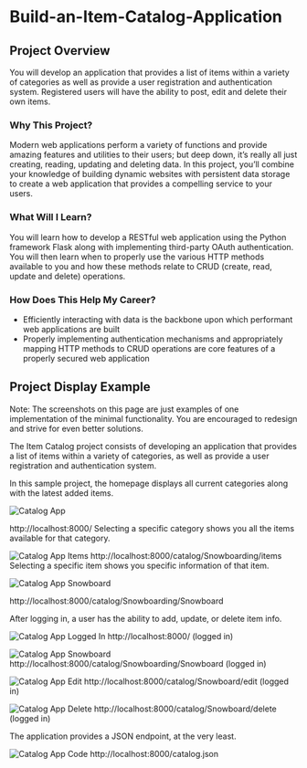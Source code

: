 # Build-an-Item-Catalog-Application

## Project Overview
You will develop an application that provides a list of items within a variety of categories as well as provide a user registration and authentication system. Registered users will have the ability to post, edit and delete their own items.

### Why This Project?
Modern web applications perform a variety of functions and provide amazing features and utilities to their users; but deep down, it’s really all just creating, reading, updating and deleting data. In this project, you’ll combine your knowledge of building dynamic websites with persistent data storage to create a web application that provides a compelling service to your users.

### What Will I Learn?
You will learn how to develop a RESTful web application using the Python framework Flask along with implementing third-party OAuth authentication. You will then learn when to properly use the various HTTP methods available to you and how these methods relate to CRUD (create, read, update and delete) operations.

### How Does This Help My Career?
* Efficiently interacting with data is the backbone upon which performant web applications are built
* Properly implementing authentication mechanisms and appropriately mapping HTTP methods to CRUD operations are core features of a properly secured web application


## Project Display Example
Note: The screenshots on this page are just examples of one implementation of the minimal functionality. You are encouraged to redesign and strive for even better solutions.

The Item Catalog project consists of developing an application that provides a list of items within a variety of categories, as well as provide a user registration and authentication system.

In this sample project, the homepage displays all current categories along with the latest added items.

![Catalog App](http://i.imgur.com/dfrdQ2C.png)

http://localhost:8000/
Selecting a specific category shows you all the items available for that category.



![Catalog App Items](http://i.imgur.com/lSZRAdm.png)
http://localhost:8000/catalog/Snowboarding/items
Selecting a specific item shows you specific information of that item.

![Catalog App Snowboard](http://i.imgur.com/tgRi4Mt.png) 

http://localhost:8000/catalog/Snowboarding/Snowboard

After logging in, a user has the ability to add, update, or delete item info.



![Catalog App Logged In](http://i.imgur.com/7WnVjhr.png)
http://localhost:8000/ (logged in)

![Catalog App Snowboard](http://i.imgur.com/KpkhnIU.png)
http://localhost:8000/catalog/Snowboarding/Snowboard (logged in)

![Catalog App Edit](http://i.imgur.com/50sj69t.png) 
http://localhost:8000/catalog/Snowboard/edit (logged in)

![Catalog App Delete](http://i.imgur.com/7q3FxtM.png)
http://localhost:8000/catalog/Snowboard/delete (logged in)

The application provides a JSON endpoint, at the very least.

![Catalog App Code](http://i.imgur.com/oMQaCs8.png)
http://localhost:8000/catalog.json
